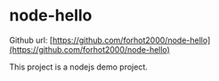 # node-hello

Github url: [https://github.com/forhot2000/node-hello](https://github.com/forhot2000/node-hello)

This project is a nodejs demo project.
